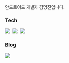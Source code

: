 안드로이드 개발자 김명진입니다.

<h3>Tech</h3>
<div>
 <img src="https://img.shields.io/badge/Android-3DDC84?style=for-the-badge&logo=Android&logoColor=white"/>&nbsp 
 <img src="https://img.shields.io/badge/Kotlin-7F52FF?style=for-the-badge&logo=Kotlin&logoColor=white"/>&nbsp 
 <img src="https://img.shields.io/badge/Java-007396?style=for-the-badge&logo=Java&logoColor=white"/>&nbsp 
</div>


<h3>Blog</h3>
<div>
  <a href="https://velog.io/@mjini"><img src="https://img.shields.io/badge/Tech%20Blog-11B48A?style=for-the-badge&logo=Vimeo&logoColor=white&link=https://velog.io/@mjini"/></a>&nbsp
</div>
